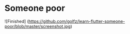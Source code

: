 # Someone poor

![Finished] (https://github.com/golfz/learn-flutter-someone-poor/blob/master/screenshot.jpg)
